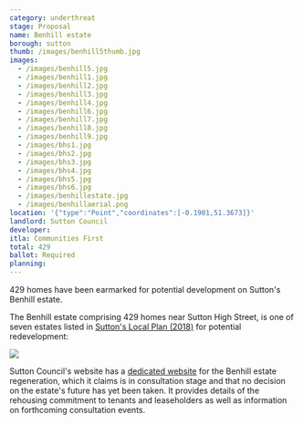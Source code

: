 ```yaml
---
category: underthreat
stage: Proposal
name: Benhill estate 
borough: sutton
thumb: /images/benhill5thumb.jpg
images:
  - /images/benhill5.jpg
  - /images/benhill1.jpg
  - /images/benhill2.jpg
  - /images/benhill3.jpg
  - /images/benhill4.jpg
  - /images/benhill6.jpg
  - /images/benhill7.jpg
  - /images/benhill8.jpg
  - /images/benhill9.jpg
  - /images/bhs1.jpg
  - /images/bhs2.jpg
  - /images/bhs3.jpg
  - /images/bhs4.jpg
  - /images/bhs5.jpg
  - /images/bhs6.jpg
  - /images/benhillestate.jpg
  - /images/benhillaerial.png
location: '{"type":"Point","coordinates":[-0.1901,51.3673]}'
landlord: Sutton Council
developer:
itla: Communities First
total: 429
ballot: Required
planning:
---
```

429 homes have been earmarked for potential development on Sutton's Benhill estate.

The Benhill estate comprising 429 homes near Sutton High Street, is one of seven estates listed in [Sutton's Local Plan (2018)](https://drive.google.com/file/d/1MdX6GlaHDoBdG6CTsvjFaIuPtIa9id5O/view) for potential redevelopment:

<img src="/images/suttonplan.png" class="img-fluid rounded img-thumbnail">


Sutton Council's website has a [dedicated website](https://www.sutton.gov.uk/info/200502/housing_advice_and_options/1781/benhill_estate_regeneration/3) for the Benhill estate regeneration, which it claims is in consultation stage and that no decision on the estate's future has yet been taken. It provides details of the rehousing commitment to tenants and leaseholders as well as information on forthcoming consultation events.

